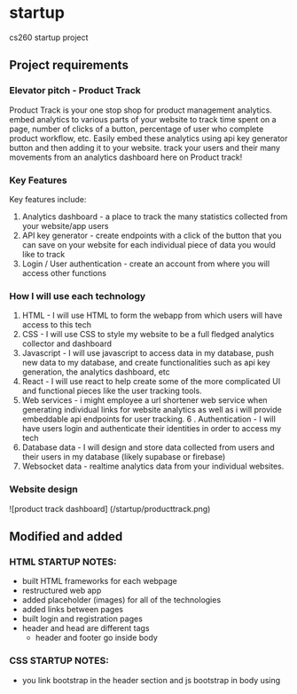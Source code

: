 # startup
cs260 startup project

## Project requirements
### Elevator pitch - Product Track
Product Track is your one stop shop for product management analytics. embed analytics to various parts of your website to track time spent on a page, number of clicks of a button, percentage of user who complete product workflow, etc. Easily embed these analytics using api key generator button and then adding it to your website. track your users and their many movements from an analytics dashboard here on Product track!

### Key Features
Key features include:
1. Analytics dashboard - a place to track the many statistics collected from your website/app users
2. API key generator - create endpoints with a click of the button that you can save on your website for each individual piece of data you would like to track
3. Login / User authentication - create an account from where you will access other functions

### How I will use each technology
1. HTML - I will use HTML to form the webapp from which users will have access to this tech
2. CSS - I will use CSS to style my website to be a full fledged analytics collector and dashboard
3. Javascript - I will use javascript to access data in my database, push new data to my database, and create functionalities such as api key generation, the analytics dashboard, etc
4. React - I will use react to help create some of the more complicated UI and functional pieces like the user tracking tools. 
5. Web services - i might employee a url shortener web service when generating individual links for website analytics as well as i will provide embeddable api endpoints for user tracking. 
6 . Authentication - I will have users login and authenticate their identities in order to access my tech
7. Database data - I will design and store data collected from users and their users in my database (likely supabase or firebase)
8. Websocket data - realtime analytics data from your individual websites. 


### Website design
![product track dashboard] (/startup/producttrack.png)





## Modified and added 
### HTML STARTUP NOTES:
- built HTML frameworks for each webpage
- restructured web app
- added placeholder (images) for all of the technologies
- added links between pages
- built login and registration pages
- header and head are different tags
    - header and footer go inside body

### CSS STARTUP NOTES:
- you link bootstrap in the header section and js bootstrap in body using <script> 
- footer is easy copy and paste. 
- learned about different bootstrap button options
- Cards look better on smaller items 
- Building so many divs makes these apps so deep on nesting. Is there a better/ easier way to do it?
- learned how to use the grid system for bootstrap (remember it uses 12 as its column default)
- Going to need to make more adjustments to UI once 
